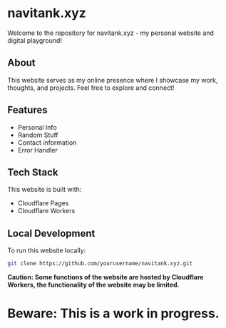 # navitank.xyz

Welcome to the repository for navitank.xyz - my personal website and digital playground!

## About

This website serves as my online presence where I showcase my work, thoughts, and projects. Feel free to explore and connect!

## Features

- Personal Info
- Random Stuff
- Contact information
- Error Handler

## Tech Stack

This website is built with:
- Cloudflare Pages
- Cloudflare Workers

## Local Development

To run this website locally:

```bash
git clone https://github.com/yourusername/navitank.xyz.git
```
**Caution: Some functions of the website are hosted by Cloudflare Workers, the functionality of the website may be limited.**

# Beware: This is a work in progress.